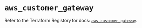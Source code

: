 # `aws_customer_gateway`

Refer to the Terraform Registory for docs: [`aws_customer_gateway`](https://registry.terraform.io/providers/hashicorp/aws/4.63.0/docs/resources/customer_gateway).
